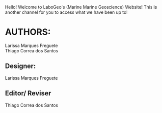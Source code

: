 Hello! Welcome to LaboGeo's (Marine Marine Geoscience) Website!
This is another channel for you to access what we have been up to!
# AUTHORS:
Larissa Marques Freguete </br>
Thiago Correa dos Santos
## Designer:
Larissa Marques Freguete
## Editor/ Reviser
Thiago Correa dos Santos
